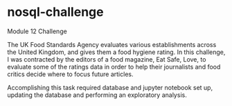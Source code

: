 # nosql-challenge
Module 12 Challenge

The UK Food Standards Agency evaluates various establishments across the United Kingdom, and gives them a food hygiene rating. In this challenge, I was contracted by the editors of a food magazine, Eat Safe, Love, to evaluate some of the ratings data in order to help their journalists and food critics decide where to focus future articles.

Accomplishing this task required database and jupyter notebook set up, updating the database and performing an exploratory analysis.

